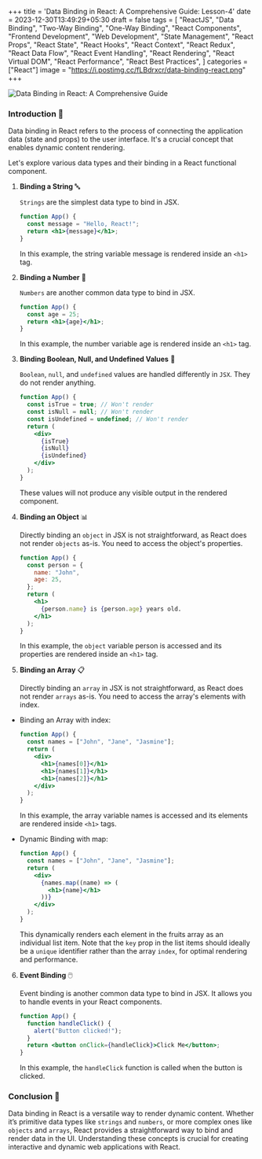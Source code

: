 +++
title = 'Data Binding in React: A Comprehensive Guide: Lesson-4'
date = 2023-12-30T13:49:29+05:30
draft = false
tags =  [
  "ReactJS",
  "Data Binding",
  "Two-Way Binding",
  "One-Way Binding",
  "React Components",
  "Frontend Development",
  "Web Development",
  "State Management",
  "React Props",
  "React State",
  "React Hooks",
  "React Context",
  "React Redux",
  "React Data Flow",
  "React Event Handling",
  "React Rendering",
  "React Virtual DOM",
  "React Performance",
  "React Best Practices",
]
categories = ["React"]
image = "https://i.postimg.cc/fLBdrxcr/data-binding-react.png"
+++

![Data Binding in React: A Comprehensive Guide](https://i.postimg.cc/fLBdrxcr/data-binding-react.png)

### Introduction 🌟

Data binding in React refers to the process of connecting the application data (state and props) to the user interface. It's a crucial concept that enables dynamic content rendering.

Let's explore various data types and their binding in a React functional component.

1. **Binding a String** 🔤

   `Strings` are the simplest data type to bind in JSX.

   ```jsx
   function App() {
     const message = "Hello, React!";
     return <h1>{message}</h1>;
   }
   ```

   In this example, the string variable message is rendered inside an `<h1>` tag.

2. **Binding a Number** 🔢

   `Numbers` are another common data type to bind in JSX.

   ```jsx
   function App() {
     const age = 25;
     return <h1>{age}</h1>;
   }
   ```

   In this example, the number variable age is rendered inside an `<h1>` tag.

3. **Binding Boolean, Null, and Undefined Values** 🚫

   `Boolean`, `null`, and `undefined` values are handled differently in `JSX`. They do not render anything.

   ```jsx
   function App() {
     const isTrue = true; // Won't render
     const isNull = null; // Won't render
     const isUndefined = undefined; // Won't render
     return (
       <div>
         {isTrue}
         {isNull}
         {isUndefined}
       </div>
     );
   }
   ```

   These values will not produce any visible output in the rendered component.

4. **Binding an Object** 📊

   Directly binding an `object` in JSX is not straightforward, as React does not render `objects` as-is. You need to access the object's properties.

   ```jsx
   function App() {
     const person = {
       name: "John",
       age: 25,
     };
     return (
       <h1>
         {person.name} is {person.age} years old.
       </h1>
     );
   }
   ```

   In this example, the `object` variable person is accessed and its properties are rendered inside an `<h1>` tag.

5. **Binding an Array** 📋

   Directly binding an `array` in JSX is not straightforward, as React does not render `arrays` as-is. You need to access the array's elements with index.

- Binding an Array with index:

  ```jsx
  function App() {
    const names = ["John", "Jane", "Jasmine"];
    return (
      <div>
        <h1>{names[0]}</h1>
        <h1>{names[1]}</h1>
        <h1>{names[2]}</h1>
      </div>
    );
  }
  ```

  In this example, the array variable names is accessed and its elements are rendered inside `<h1>` tags.

- Dynamic Binding with map:

  ```jsx
  function App() {
    const names = ["John", "Jane", "Jasmine"];
    return (
      <div>
        {names.map((name) => (
          <h1>{name}</h1>
        ))}
      </div>
    );
  }
  ```

  This dynamically renders each element in the fruits array as an individual list item. Note that the `key` prop in the list items should ideally be a `unique` identifier rather than the array `index`, for optimal rendering and performance.

6. **Event Binding** 🖱️

   Event binding is another common data type to bind in JSX. It allows you to handle events in your React components.

   ```jsx
   function App() {
     function handleClick() {
       alert("Button clicked!");
     }
     return <button onClick={handleClick}>Click Me</button>;
   }
   ```

   In this example, the `handleClick` function is called when the button is clicked.

### Conclusion 🌈

Data binding in React is a versatile way to render dynamic content. Whether it’s primitive data types like `strings` and `numbers`, or more complex ones like `objects` and `arrays`, React provides a straightforward way to bind and render data in the UI. Understanding these concepts is crucial for creating interactive and dynamic web applications with React.
